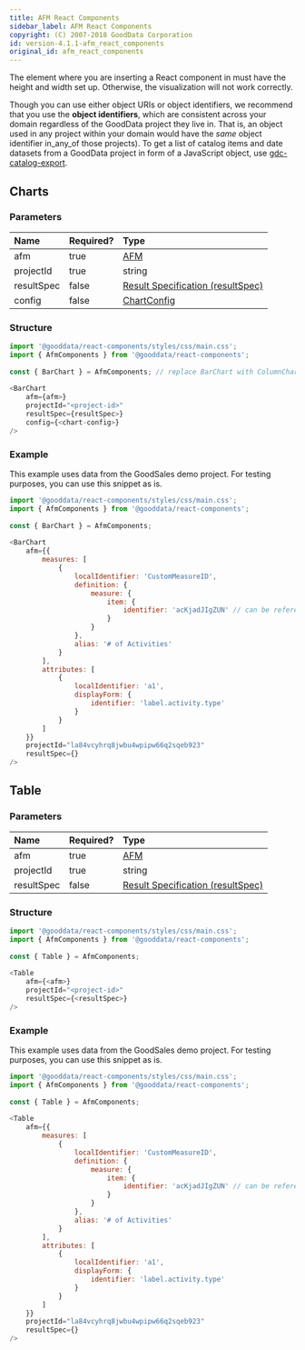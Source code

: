 ```yaml
---
title: AFM React Components
sidebar_label: AFM React Components
copyright: (C) 2007-2018 GoodData Corporation
id: version-4.1.1-afm_react_components
original_id: afm_react_components
---
```


The element where you are inserting a React component in must have the height and width set up. Otherwise, the visualization will not work correctly.

Though you can use either object URIs or object identifiers, we recommend that you use the **object identifiers**, which are consistent across your domain regardless of the GoodData project they live in. That is, an object used in any project within your domain would have the _same_ object identifier in_any_of those projects\). To get a list of catalog items and date datasets from a GoodData project in form of a JavaScript object, use [gdc-catalog-export](gdc-catalog-export.md).

## Charts

### Parameters

| Name | Required? | Type |
| :--- | :--- | :--- |
| afm | true | [AFM](afm.md) |
| projectId | true | string |
| resultSpec  | false | [Result Specification \(resultSpec\)](result_specification.md) |
| config  | false | [ChartConfig](chart_config.md) |

### Structure

```javascript
import '@gooddata/react-components/styles/css/main.css';
import { AfmComponents } from '@gooddata/react-components';
 
const { BarChart } = AfmComponents; // replace BarChart with ColumnChart, LineChart, or PieChart whenever needed
 
<BarChart
    afm={afm>}
    projectId="<project-id>"
    resultSpec={resultSpec>}
    config={<chart-config>}
/>
```

### Example

This example uses data from the GoodSales demo project. For testing purposes, you can use this snippet as is.

```javascript
import '@gooddata/react-components/styles/css/main.css';
import { AfmComponents } from '@gooddata/react-components';
 
const { BarChart } = AfmComponents;
 
<BarChart
    afm={{
        measures: [
            {
                localIdentifier: 'CustomMeasureID',
                definition: {
                    measure: {
                        item: {
                            identifier: 'acKjadJIgZUN' // can be referenced from the exported catalog
                        }
                    }
                },
                alias: '# of Activities'
            }
        ],
        attributes: [
            {
                localIdentifier: 'a1',
                displayForm: {
                    identifier: 'label.activity.type'
                }
            }
        ]
    }}
    projectId="la84vcyhrq8jwbu4wpipw66q2sqeb923"
    resultSpec={}
/>
```

## Table

### Parameters

| Name | Required? | Type |
| :--- | :--- | :--- |
| afm | true | [AFM](afm.md) |
| projectId | true | string |
| resultSpec  | false | [Result Specification \(resultSpec\)](result_specification.md) |

### Structure

```javascript
import '@gooddata/react-components/styles/css/main.css';
import { AfmComponents } from '@gooddata/react-components';
 
const { Table } = AfmComponents;
 
<Table
    afm={<afm>}
    projectId="<project-id>"
    resultSpec={<resultSpec>}
/>
```

### Example

This example uses data from the GoodSales demo project. For testing purposes, you can use this snippet as is.

```javascript
import '@gooddata/react-components/styles/css/main.css';
import { AfmComponents } from '@gooddata/react-components';
 
const { Table } = AfmComponents;
 
<Table
    afm={{
        measures: [
            {
                localIdentifier: 'CustomMeasureID',
                definition: {
                    measure: {
                        item: {
                            identifier: 'acKjadJIgZUN' // can be referenced from the exported catalog
                        }
                    }
                },
                alias: '# of Activities'
            }
        ],
        attributes: [
            {
                localIdentifier: 'a1',
                displayForm: {
                    identifier: 'label.activity.type'
                }
            }
        ]
    }}
    projectId="la84vcyhrq8jwbu4wpipw66q2sqeb923"
    resultSpec={}
/>
```
